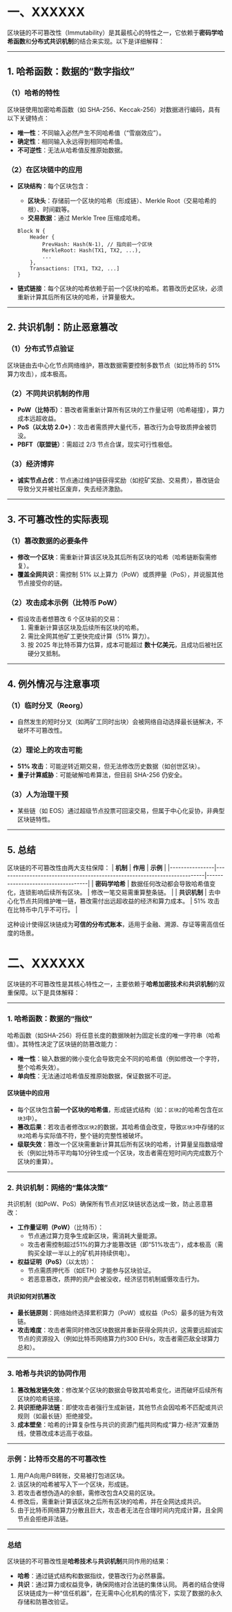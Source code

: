 # 一、XXXXXX

区块链的不可篡改性（Immutability）是其最核心的特性之一，它依赖于**密码学哈希函数**和**分布式共识机制**的结合来实现。以下是详细解释：

---

## **1. 哈希函数：数据的“数字指纹”**
### **（1）哈希的特性**
区块链使用加密哈希函数（如 SHA-256、Keccak-256）对数据进行编码，具有以下关键特点：
- **唯一性**：不同输入必然产生不同哈希值（“雪崩效应”）。
- **确定性**：相同输入永远得到相同哈希值。
- **不可逆性**：无法从哈希值反推原始数据。

### **（2）在区块链中的应用**
- **区块结构**：每个区块包含：
  - **区块头**：存储前一个区块的哈希（形成链）、Merkle Root（交易哈希的根）、时间戳等。
  - **交易数据**：通过 Merkle Tree 压缩成哈希。
  
  ```plaintext
  Block N {
      Header {
          PrevHash: Hash(N-1), // 指向前一个区块
          MerkleRoot: Hash(TX1, TX2, ...),
          ...
      },
      Transactions: [TX1, TX2, ...]
  }
  ```
- **链式链接**：每个区块的哈希依赖于前一个区块的哈希。若篡改历史区块，必须重新计算其后所有区块的哈希，计算量极大。

---

## **2. 共识机制：防止恶意篡改**
### **（1）分布式节点验证**
区块链由去中心化节点网络维护，篡改数据需要控制多数节点（如比特币的 51% 算力攻击），成本极高。

### **（2）不同共识机制的作用**
- **PoW（比特币）**：篡改者需重新计算所有区块的工作量证明（哈希碰撞），算力成本远超收益。
- **PoS（以太坊 2.0+）**：攻击者需质押大量代币，篡改行为会导致质押金被罚没。
- **PBFT（联盟链）**：需超过 2/3 节点合谋，现实可行性极低。

### **（3）经济博弈**
- **诚实节点占优**：节点通过维护链获得奖励（如挖矿奖励、交易费），篡改链会导致分叉并被社区废弃，失去经济激励。

---

## **3. 不可篡改性的实际表现**
### **（1）篡改数据的必要条件**
- **修改一个区块**：需重新计算该区块及其后所有区块的哈希（哈希链断裂需修复）。
- **覆盖全网共识**：需控制 51% 以上算力（PoW）或质押量（PoS），并说服其他节点接受你的链。

### **（2）攻击成本示例（比特币 PoW）**
- 假设攻击者想篡改 6 个区块前的交易：
  1. 需重新计算该区块及后续所有区块的哈希。
  2. 需比全网其他矿工更快完成计算（51% 算力）。
  3. 按 2025 年比特币算力估算，成本可能超过 **数十亿美元**，且成功后被社区硬分叉抵制。

---

## **4. 例外情况与注意事项**
### **（1）临时分叉（Reorg）**
- 自然发生的短时分叉（如两矿工同时出块）会被网络自动选择最长链解决，不破坏不可篡改性。

### **（2）理论上的攻击可能**
- **51% 攻击**：可能逆转近期交易，但无法修改历史数据（如创世区块）。
- **量子计算威胁**：可能破解哈希算法，但目前 SHA-256 仍安全。

### **（3）人为治理干预**
- 某些链（如 EOS）通过超级节点投票可回滚交易，但属于中心化妥协，非典型区块链特性。

---

## **5. 总结**
区块链的不可篡改性由两大支柱保障：
| **机制**       | **作用**                                                                 | **示例**                          |
|----------------|--------------------------------------------------------------------------|-----------------------------------|
| **密码学哈希** | 数据任何改动都会导致哈希值变化，连锁影响后续所有区块。                  | 修改一笔交易需重算整条链。        |
| **共识机制**   | 去中心化节点共同维护唯一链，篡改需付出远超收益的经济和算力成本。        | 51% 攻击在比特币中几乎不可行。    |

这种设计使得区块链成为**可信的分布式账本**，适用于金融、溯源、存证等需高信任度的场景。


# 二、XXXXXX




区块链的不可篡改性是其核心特性之一，主要依赖于**哈希加密技术**和**共识机制**的双重保障。以下是具体解释：

---

### **1. 哈希函数：数据的“指纹”**
哈希函数（如SHA-256）将任意长度的数据映射为固定长度的唯一字符串（哈希值）。其特性决定了区块链的防篡改能力：
- **唯一性**：输入数据的微小变化会导致完全不同的哈希值（例如修改一个字符，整个哈希失效）。
- **单向性**：无法通过哈希值反推原始数据，保证数据不可逆。

#### **区块链中的应用**
- 每个区块包含**前一个区块的哈希值**，形成链式结构（如：`区块2`的哈希包含在`区块3`中）。
- **篡改后果**：若攻击者修改`区块2`的数据，其哈希值会改变，导致`区块3`中存储的`区块2`哈希与实际值不符，整个链的完整性被破坏。
- **级联失效**：篡改一个区块需重新计算其后所有区块的哈希，计算量呈指数级增长（例如比特币平均每10分钟生成一个区块，攻击者需在短时间内完成数万个区块的重算）。

---

### **2. 共识机制：网络的“集体决策”**
共识机制（如PoW、PoS）确保所有节点对区块链状态达成一致，防止恶意篡改：
- **工作量证明（PoW）**（比特币）：
  - 节点通过算力竞争生成新区块，需消耗大量能源。
  - 攻击者需控制超过51%的算力才能篡改链（即“51%攻击”），成本极高（需购买全球一半以上的矿机并持续供电）。
- **权益证明（PoS）**（以太坊）：
  - 节点需质押代币（如ETH）才能参与区块验证。
  - 若恶意篡改，质押的资产会被没收，经济惩罚机制威慑攻击行为。

#### **共识如何对抗篡改**
- **最长链原则**：网络始终选择累积算力（PoW）或权益（PoS）最多的链为有效链。
- **攻击难度**：攻击者需同时修改区块数据并重新获得全网共识，这需要远超诚实节点的资源投入（例如比特币网络算力约300 EH/s，攻击者需匹敌全球算力总和）。

---

### **3. 哈希与共识的协同作用**
1. **篡改触发链失效**：修改某个区块的数据会导致其哈希变化，进而破坏后续所有区块的哈希链接。
2. **共识拒绝非法链**：即使攻击者强行生成新链，其他节点会因哈希不匹配或共识规则（如最长链）拒绝接受。
3. **成本壁垒**：哈希的计算复杂性与共识的资源门槛共同构成“算力-经济”双重防线，使篡改成本远高于收益。

---

### **示例：比特币交易的不可篡改性**
1. 用户A向用户B转账，交易被打包进区块。
2. 该区块的哈希被写入下一个区块，形成链。
3. 若攻击者想伪造A的余额，需修改包含A交易的区块。
4. 修改后，需重新计算该区块之后所有区块的哈希，并在全网达成共识。
5. 由于比特币网络算力分散且巨大，攻击者无法在合理时间内完成计算，且全网节点会拒绝非法链。

---

### **总结**
区块链的不可篡改性是**哈希技术**与**共识机制**共同作用的结果：
- **哈希**：通过链式结构和数据指纹，使篡改行为必然暴露。
- **共识**：通过算力或权益竞争，确保网络对合法链的集体认同。
两者的结合使得区块链成为一种“信任机器”，在无需中心化机构的情况下，实现了数据的永久存储和防篡改验证。



